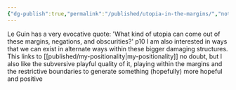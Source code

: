 ```yaml
---
{"dg-publish":true,"permalink":"/published/utopia-in-the-margins/","noteIcon":""}
---
```


Le Guin has a very evocative quote:
'What kind of utopia can come out of these margins, negations, and obscurities?' p10
I am also interested in ways that we can exist in alternate ways within these bigger damaging structures. This links to [[published/my-positionality\|my-positionality]] no doubt, but I also like the subversive playful quality of it, playing within the margins and the restrictive boundaries to generate something (hopefully) more hopeful and positive